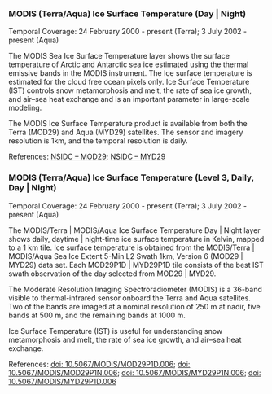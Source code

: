 ### MODIS (Terra/Aqua) Ice Surface Temperature (Day | Night)
Temporal Coverage: 24 February 2000 - present (Terra); 3 July 2002 - present (Aqua)

The MODIS Sea Ice Surface Temperature layer shows the surface temperature of Arctic and Antarctic sea ice estimated using the thermal emissive bands in the MODIS instrument. The Ice surface temperature is estimated for the cloud free ocean pixels only. Ice Surface Temperature (IST) controls snow metamorphosis and melt, the rate of sea ice growth, and air–sea heat exchange and is an important parameter in large-scale modeling.

The MODIS Ice Surface Temperature product is available from both the Terra (MOD29) and Aqua (MYD29) satellites. The sensor and imagery resolution is 1km, and the temporal resolution is daily.

References: [NSIDC – MOD29](http://nsidc.org/data/MOD29); [NSIDC – MYD29](http://nsidc.org/data/MYD29)

### MODIS (Terra/Aqua) Ice Surface Temperature (Level 3, Daily, Day | Night)
Temporal Coverage: 24 February 2000 - present (Terra); 3 July 2002 - present (Aqua)

The MODIS/Terra | MODIS/Aqua Ice Surface Temperature Day | Night layer shows daily, daytime | night-time ice surface temperature in Kelvin, mapped to a 1 km tile. Ice surface temperature is obtained from the MODIS/Terra | MODIS/Aqua Sea Ice Extent 5-Min L2 Swath 1km, Version 6 (MOD29 | MYD29) data set. Each MOD29P1D | MYD29P1D tile consists of the best IST swath observation of the day selected from MOD29 | MYD29.

The Moderate Resolution Imaging Spectroradiometer (MODIS) is a 36-band visible to thermal-infrared sensor onboard the Terra and Aqua satellites. Two of the bands are imaged at a nominal resolution of 250 m at nadir, five bands at 500 m, and the remaining bands at 1000 m.

Ice Surface Temperature (IST) is useful for understanding snow metamorphosis and melt, the rate of sea ice growth, and air–sea heat exchange.

References:  [doi: 10.5067/MODIS/MOD29P1D.006](https://doi.org/10.5067/MODIS/MOD29P1D.006); [doi: 10.5067/MODIS/MOD29P1N.006](https://doi.org/10.5067/MODIS/MOD29P1N.006); [doi: 10.5067/MODIS/MYD29P1N.006](https://doi.org/10.5067/MODIS/MYD29P1N.006); [doi: 10.5067/MODIS/MYD29P1D.006](https://doi.org/10.5067/MODIS/MYD29P1D.006)
